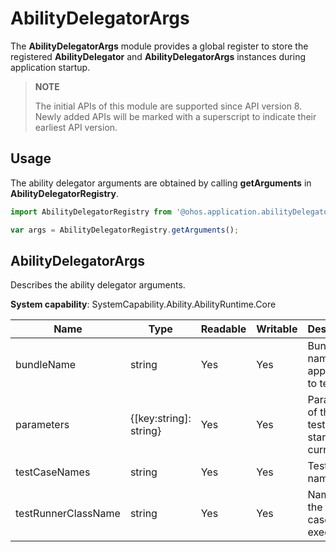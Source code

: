 # AbilityDelegatorArgs

The **AbilityDelegatorArgs** module provides a global register to store the registered **AbilityDelegator** and **AbilityDelegatorArgs** instances during application startup.

> **NOTE**
> 
> The initial APIs of this module are supported since API version 8. Newly added APIs will be marked with a superscript to indicate their earliest API version.

## Usage

The ability delegator arguments are obtained by calling **getArguments** in **AbilityDelegatorRegistry**.

```js
import AbilityDelegatorRegistry from '@ohos.application.abilityDelegatorRegistry';

var args = AbilityDelegatorRegistry.getArguments();
```

## AbilityDelegatorArgs

Describes the ability delegator arguments.

**System capability**: SystemCapability.Ability.AbilityRuntime.Core

| Name               | Type                  | Readable| Writable| Description                                                        |
| ------------------- | ---------------------- | ---- | ---- | ------------------------------------------------------------ |
| bundleName          | string                 | Yes  | Yes  | Bundle name of the application to test.|
| parameters          | {[key:string]: string} | Yes  | Yes  | Parameters of the unit test that is started currently.|
| testCaseNames       | string                 | Yes  | Yes  | Test case names.|
| testRunnerClassName | string                 | Yes  | Yes  | Names of the test case executors.|
